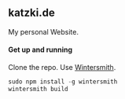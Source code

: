 ## katzki.de

My personal Website.

#### Get up and running

Clone the repo. Use [Wintersmith](http://jnordberg.github.com/wintersmith/).

```javascript
sudo npm install -g wintersmith
wintersmith build
```